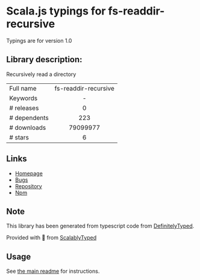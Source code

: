 
# Scala.js typings for fs-readdir-recursive

Typings are for version 1.0

## Library description:
Recursively read a directory

|                    |                 |
| ------------------ | :-------------: |
| Full name          | fs-readdir-recursive |
| Keywords           | - |
| # releases         | 0 |
| # dependents       | 223 |
| # downloads        | 79099977 |
| # stars            | 6 |

## Links
- [Homepage](https://github.com/fs-utils/fs-readdir-recursive#readme)
- [Bugs](https://github.com/fs-utils/fs-readdir-recursive/issues)
- [Repository](https://github.com/fs-utils/fs-readdir-recursive)
- [Npm](https://www.npmjs.com/package/fs-readdir-recursive)
    


## Note
This library has been generated from typescript code from [DefinitelyTyped](https://definitelytyped.org).

Provided with :purple_heart: from [ScalablyTyped](https://github.com/oyvindberg/ScalablyTyped)

## Usage
See [the main readme](../../readme.md) for instructions.


